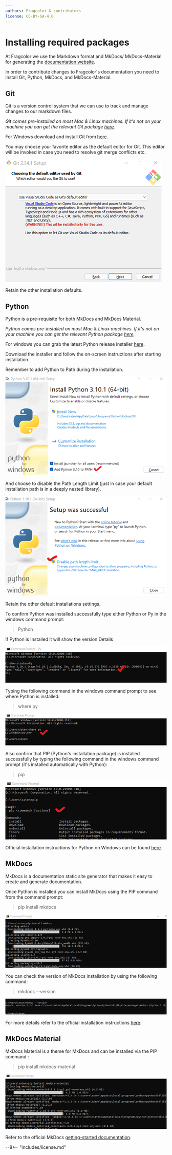 ```yaml
---
authors: Fragcolor & contributors
license: CC-BY-SA-4.0
---
```


# Installing required packages

At Fragcolor we use the Markdown format and MkDocs/ MkDocs-Material for generating the [documentation website](https://docs.fragcolor.xyz/).

In order to contribute changes to Fragcolor's documentation you need to install Git, Python, MkDocs, and MkDocs-Material.

## Git

Git is a version control system that we can use to track and manage changes to our markdown files.

*Git comes pre-installed on most Mac & Linux machines. If it's not on your machine you can get the relevant Git package [here](https://git-scm.com/download).*

For Windows download and install Git from [here](https://git-scm.com/download/win).

You may choose your favorite editor as the default editor for Git. This editor will be invoked in case you need to resolve git merge conflicts etc.

![Choose default Git Editor](assets/install-git_default-editor.png)

Retain the other installation defaults.

## Python

Python is a pre-requisite for both MkDocs and MkDocs Material.

*Python comes pre-installed on most Mac & Linux machines. If it's not on your machine you can get the relevant Python package [here](https://www.python.org/downloads/).*

For windows you can grab the latest Python release installer [here](https://www.python.org/downloads/windows/").

Download the installer and follow the on-screen instructions after starting installation. 

Remember to add Python to Path during the installation.

![Add Python to PATH](assets/install-py_add-to-path.png)

And choose to disable the Path Length Limit (just in case your default installation path is in a deeply nested library).

![Disable path length limit](assets/install-py_disable-pll.png)

Retain the other default installations settings.

To confirm Python was installed successfully type either Python or Py in the windows command prompt:

> Python

If Python is Installed it will show the version Details 

![Python was installed successfully](assets/install-py_installed.png)


Typing the following command in the windows command prompt to see where Python is installed:

> where py

![Show where Python is installed](assets/install-py_where-py.png)

Also confirm that PIP (Python's installation package) is installed successfully by typing the following command in the windows command prompt (it's installed automatically with Python):

> pip

![Show where Python is installed](assets/install-py_pip-installed.png) 

Official installation instructions for Python on Windows can be found [here](https://docs.python.org/3/using/windows.html#installation-steps).

## MkDocs

MkDocs is a documentation static site generator that makes it easy to create and generate documentation.

Once Python is installed you can install MkDocs using the PIP command from the command prompt:
> pip install mkdocs

![Install MkDocs](assets/install-mk_install.png) 

You can check the version of MkDocs installation by using the following command:
> mkdocs --version

![Check MkDocs installation](assets/install-mk_installed.png)

For more details refer to the official installation instructions [here](https://www.mkdocs.org/user-guide/installation/#installing-mkdocs).

## MkDocs Material

MkDocs Material is a theme for MkDocs and can be installed via the PIP command :

> pip install mkdocs-material

![Install MkDocs-Material](assets/install-mkmat_install.png) 

Refer to the official MkDocs [getting-started documentation](https://squidfunk.github.io/mkdocs-material/getting-started/).


--8<-- "includes/license.md"
